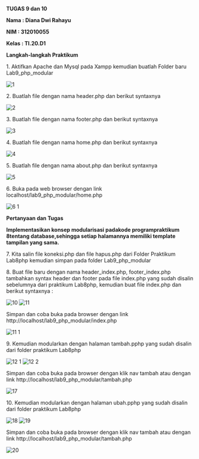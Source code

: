 <b> TUGAS 9 dan 10 
<p> Nama : Diana Dwi Rahayu
<p> NIM : 312010055
<p> Kelas : TI.20.D1 
<p> Langkah-langkah Praktikum </b>
<p> 1. Aktifkan Apache dan Mysql pada Xampp kemudian buatlah Folder baru Lab9_php_modular

![1](https://user-images.githubusercontent.com/101866805/171424166-c88b1d48-6acf-4b1f-b57e-8f18a32b342e.png)
<p> 2. Buatlah file dengan nama header.php dan berikut syntaxnya
  
![2](https://user-images.githubusercontent.com/101866805/171424409-e9d5e6bc-858d-4a6c-b4fc-028e0b833e7b.png)
<p> 3. Buatlah file dengan nama footer.php dan berikut syntaxnya

![3](https://user-images.githubusercontent.com/101866805/171424639-1e938f1c-4b66-4077-b583-aee7e7c8202f.png)
<p> 4. Buatlah file dengan nama home.php dan berikut syntaxnya

![4](https://user-images.githubusercontent.com/101866805/171424935-6e40cdd3-44a3-411e-b4b5-06e0b0a69f7c.png)
<p> 5. Buatlah file dengan nama about.php dan berikut syntaxnya

![5](https://user-images.githubusercontent.com/101866805/171425265-feb13bd0-6c13-434a-9b0e-20f6579a40cf.png)
<p> 6. Buka pada web browser dengan link localhost/lab9_php_modular/home.php

![6 1](https://user-images.githubusercontent.com/101866805/171425688-6f47b486-35d0-4137-8372-37c2e41abaf3.png)
<p> <b> Pertanyaan dan Tugas 
<p> Implementasikan konsep modularisasi padakode programpraktikum 8tentang database,sehingga setiap halamannya memiliki template tampilan yang sama. </b>
<p> 7. Kita salin file koneksi.php dan file hapus.php dari Folder Praktikum Lab8php kemudian simpan pada folder Lab9_php_modular
<p> 8. Buat file baru dengan nama header_index.php, footer_index.php tambahkan syntax header dan footer pada file index.php yang sudah disalin sebelumnya dari praktikum Lab8php, kemudian buat file index.php dan berikut syntaxnya :

![10](https://user-images.githubusercontent.com/101866805/171430019-76b09f94-6e2a-44e5-936c-30c7cc6ac11f.png)
![11](https://user-images.githubusercontent.com/101866805/171430038-3b338b78-a705-454b-a222-feaecf575187.png)
<p> Simpan dan coba buka pada browser dengan link http://localhost/lab9_php_modular/index.php

![11 1](https://user-images.githubusercontent.com/101866805/171430420-ea23ae8d-dbd4-4af9-bf60-f295b72f9b1e.png)
<p> 9. Kemudian modularkan dengan halaman tambah.pphp yang sudah disalin dari folder praktikum Lab8php

![12 1](https://user-images.githubusercontent.com/101866805/171431274-a62f1716-4108-427d-bfe3-570edf97dc42.png)
![12 2](https://user-images.githubusercontent.com/101866805/171431293-9ccd5071-aa3e-435a-939a-4fb920d095c7.png)
<p> Simpan dan coba buka pada browser dengan klik nav tambah atau dengan link http://localhost/lab9_php_modular/tambah.php

![17](https://user-images.githubusercontent.com/101866805/171431722-10e7dd51-8b3d-4bc1-8ea8-c1311dfc49a0.png)
<p> 10. Kemudian modularkan dengan halaman ubah.pphp yang sudah disalin dari folder praktikum Lab8php

![18](https://user-images.githubusercontent.com/101866805/171432005-be978939-b6db-4f3d-ba72-514d88488928.png)
![19](https://user-images.githubusercontent.com/101866805/171432023-e1fbfeca-2bef-4037-99e9-0846f19bf81c.png)
<p> <p> Simpan dan coba buka pada browser dengan klik nav tambah atau dengan link http://localhost/lab9_php_modular/tambah.php

![20](https://user-images.githubusercontent.com/101866805/171432032-c71e2a83-5d19-4fe9-bf62-a6447623132a.png)
